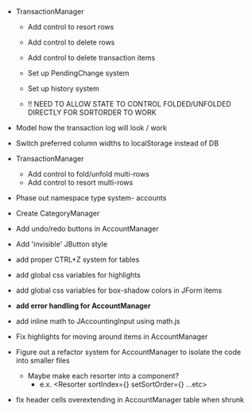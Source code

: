 -   TransactionManager

    -   Add control to resort rows
    -   Add control to delete rows
    -   Add control to delete transaction items
    -   Set up PendingChange system
    -   Set up history system

    -   !! NEED TO ALLOW STATE TO CONTROL FOLDED/UNFOLDED DIRECTLY FOR SORTORDER TO WORK

-   Model how the transaction log will look / work
-   Switch preferred column widths to localStorage instead of DB

-   TransactionManager
    -   Add control to fold/unfold multi-rows
    -   Add control to resort multi-rows
-   Phase out namespace type system- accounts
-   Create CategoryManager
-   Add undo/redo buttons in AccountManager
-   Add 'invisible' JButton style
-   add proper CTRL+Z system for tables
-   add global css variables for highlights
-   add global css variables for box-shadow colors in JForm items
-   **add error handling for AccountManager**
-   add inline math to JAccountingInput using math.js
-   Fix highlights for moving around items in AccountManager
-   Figure out a refactor system for AccountManager to isolate the code into smaller files
    -   Maybe make each resorter into a component?
        -   e.x. <Resorter sortIndex={} setSortOrder={} ...etc>
-   fix header cells overextending in AccountManager table when shrunk
